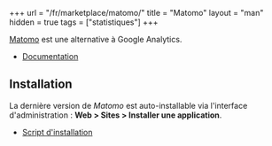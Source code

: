 +++
url = "/fr/marketplace/matomo/"
title = "Matomo"
layout = "man"
hidden = true
tags = ["statistiques"]
+++

[Matomo](https://fr.matomo.org/) est une alternative à Google Analytics.

- [Documentation](https://fr.matomo.org/help/)

## Installation
La dernière version de *Matomo* est auto-installable via l'interface d'administration : **Web > Sites > Installer une application**.

- [Script d'installation](https://admin.alwaysdata.com/site/application/script/176/detail/)
